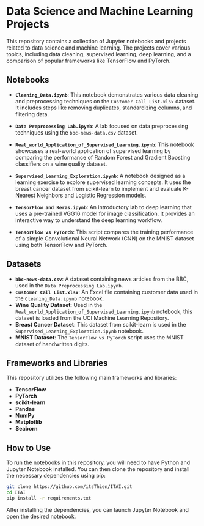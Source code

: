 # Data Science and Machine Learning Projects

This repository contains a collection of Jupyter notebooks and projects related to data science and machine learning. The projects cover various topics, including data cleaning, supervised learning, deep learning, and a comparison of popular frameworks like TensorFlow and PyTorch.

## Notebooks

- **`Cleaning_Data.ipynb`**: This notebook demonstrates various data cleaning and preprocessing techniques on the `Customer Call List.xlsx` dataset. It includes steps like removing duplicates, standardizing columns, and filtering data.

- **`Data Preprocessing Lab.ipynb`**: A lab focused on data preprocessing techniques using the `bbc-news-data.csv` dataset.

- **`Real_world_Application_of_Supervised_Learning.ipynb`**: This notebook showcases a real-world application of supervised learning by comparing the performance of Random Forest and Gradient Boosting classifiers on a wine quality dataset.

- **`Supervised_Learning_Exploration.ipynb`**: A notebook designed as a learning exercise to explore supervised learning concepts. It uses the breast cancer dataset from scikit-learn to implement and evaluate K-Nearest Neighbors and Logistic Regression models.

- **`TensorFlow and Keras.ipynb`**: An introductory lab to deep learning that uses a pre-trained VGG16 model for image classification. It provides an interactive way to understand the deep learning workflow.

- **`TensorFlow vs PyTorch`**: This script compares the training performance of a simple Convolutional Neural Network (CNN) on the MNIST dataset using both TensorFlow and PyTorch.

## Datasets

- **`bbc-news-data.csv`**: A dataset containing news articles from the BBC, used in the `Data Preprocessing Lab.ipynb`.
- **`Customer Call List.xlsx`**: An Excel file containing customer data used in the `Cleaning_Data.ipynb` notebook.
- **Wine Quality Dataset**: Used in the `Real_world_Application_of_Supervised_Learning.ipynb` notebook, this dataset is loaded from the UCI Machine Learning Repository.
- **Breast Cancer Dataset**: This dataset from scikit-learn is used in the `Supervised_Learning_Exploration.ipynb` notebook.
- **MNIST Dataset**: The `TensorFlow vs PyTorch` script uses the MNIST dataset of handwritten digits.

## Frameworks and Libraries

This repository utilizes the following main frameworks and libraries:

- **TensorFlow**
- **PyTorch**
- **scikit-learn**
- **Pandas**
- **NumPy**
- **Matplotlib**
- **Seaborn**

## How to Use

To run the notebooks in this repository, you will need to have Python and Jupyter Notebook installed. You can then clone the repository and install the necessary dependencies using pip:

```bash
git clone https://github.com/itsThien/ITAI.git
cd ITAI
pip install -r requirements.txt
```

After installing the dependencies, you can launch Jupyter Notebook and open the desired notebook.
